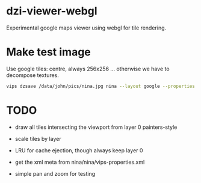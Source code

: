 # dzi-viewer-webgl

Experimental google maps viewer using webgl for tile rendering.

# Make test image

Use google tiles: centre, always 256x256 ... otherwise we have to decompose
textures.

```bash
vips dzsave /data/john/pics/nina.jpg nina --layout google --properties
```

# TODO

* draw all tiles intersecting the viewport from layer 0 painters-style

* scale tiles by layer

* LRU for cache ejection, though always keep layer 0

* get the xml meta from nina/nina/vips-properties.xml

* simple pan and zoom for testing
